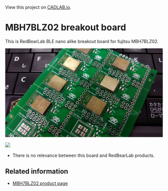 View this project on [CADLAB.io](https://cadlab.io/node/920). 

# MBH7BLZ02 breakout board

This is RedBearLab BLE nano alike breakout board for fujitsu MBH7BLZ02.

![](panel.jpg)

![](./board.png)

* There is no relevance between this board and RedBearLab products.

## Related information

* [MBH7BLZ02 product page](http://www.fujitsu.com/jp/group/fcl/products/pdut/detail/1186515/wirelessmodule/MBH7BLZ02)